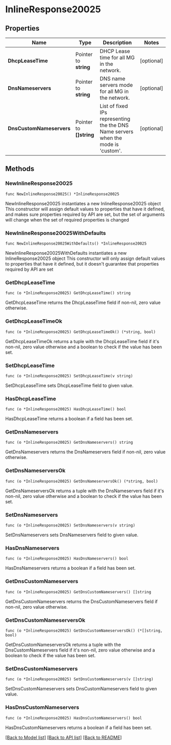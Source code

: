# InlineResponse20025

## Properties

Name | Type | Description | Notes
------------ | ------------- | ------------- | -------------
**DhcpLeaseTime** | Pointer to **string** | DHCP Lease time for all MG in the network. | [optional] 
**DnsNameservers** | Pointer to **string** | DNS name servers mode for all MG in the network. | [optional] 
**DnsCustomNameservers** | Pointer to **[]string** | List of fixed IPs representing the the DNS Name servers when the mode is &#39;custom&#39;. | [optional] 

## Methods

### NewInlineResponse20025

`func NewInlineResponse20025() *InlineResponse20025`

NewInlineResponse20025 instantiates a new InlineResponse20025 object
This constructor will assign default values to properties that have it defined,
and makes sure properties required by API are set, but the set of arguments
will change when the set of required properties is changed

### NewInlineResponse20025WithDefaults

`func NewInlineResponse20025WithDefaults() *InlineResponse20025`

NewInlineResponse20025WithDefaults instantiates a new InlineResponse20025 object
This constructor will only assign default values to properties that have it defined,
but it doesn't guarantee that properties required by API are set

### GetDhcpLeaseTime

`func (o *InlineResponse20025) GetDhcpLeaseTime() string`

GetDhcpLeaseTime returns the DhcpLeaseTime field if non-nil, zero value otherwise.

### GetDhcpLeaseTimeOk

`func (o *InlineResponse20025) GetDhcpLeaseTimeOk() (*string, bool)`

GetDhcpLeaseTimeOk returns a tuple with the DhcpLeaseTime field if it's non-nil, zero value otherwise
and a boolean to check if the value has been set.

### SetDhcpLeaseTime

`func (o *InlineResponse20025) SetDhcpLeaseTime(v string)`

SetDhcpLeaseTime sets DhcpLeaseTime field to given value.

### HasDhcpLeaseTime

`func (o *InlineResponse20025) HasDhcpLeaseTime() bool`

HasDhcpLeaseTime returns a boolean if a field has been set.

### GetDnsNameservers

`func (o *InlineResponse20025) GetDnsNameservers() string`

GetDnsNameservers returns the DnsNameservers field if non-nil, zero value otherwise.

### GetDnsNameserversOk

`func (o *InlineResponse20025) GetDnsNameserversOk() (*string, bool)`

GetDnsNameserversOk returns a tuple with the DnsNameservers field if it's non-nil, zero value otherwise
and a boolean to check if the value has been set.

### SetDnsNameservers

`func (o *InlineResponse20025) SetDnsNameservers(v string)`

SetDnsNameservers sets DnsNameservers field to given value.

### HasDnsNameservers

`func (o *InlineResponse20025) HasDnsNameservers() bool`

HasDnsNameservers returns a boolean if a field has been set.

### GetDnsCustomNameservers

`func (o *InlineResponse20025) GetDnsCustomNameservers() []string`

GetDnsCustomNameservers returns the DnsCustomNameservers field if non-nil, zero value otherwise.

### GetDnsCustomNameserversOk

`func (o *InlineResponse20025) GetDnsCustomNameserversOk() (*[]string, bool)`

GetDnsCustomNameserversOk returns a tuple with the DnsCustomNameservers field if it's non-nil, zero value otherwise
and a boolean to check if the value has been set.

### SetDnsCustomNameservers

`func (o *InlineResponse20025) SetDnsCustomNameservers(v []string)`

SetDnsCustomNameservers sets DnsCustomNameservers field to given value.

### HasDnsCustomNameservers

`func (o *InlineResponse20025) HasDnsCustomNameservers() bool`

HasDnsCustomNameservers returns a boolean if a field has been set.


[[Back to Model list]](../README.md#documentation-for-models) [[Back to API list]](../README.md#documentation-for-api-endpoints) [[Back to README]](../README.md)


